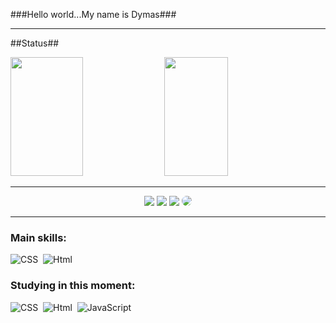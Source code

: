 ###Hello world...My name is Dymas###


______________________________________________________________________________________________________________________________________________________________________________________

##Status##

<div align="auto">  
  <img width="48%" height="190px" src="https://github-readme-stats.vercel.app/api?username=oDyKoz&show_icons=true&count_private=true&hide_border=true&title_color=6F4D8F&icon_color=6F4D8F&text_color=9277AC&bg_color=0d1117" style=" box-shadow: none; "style/> 
<img width="45%" height="190px" src="https://github-readme-stats.vercel.app/api/top-langs/?username=oDyKoz&exclude_repo=github-readme-stats,oDyKoz.github.io&layout=compact&hide_border=true&title_color=9277AC&text_color=9277AC&bg_color=0d1117" style=" box-shadow: none; "style/>
</div>

______________________________________________________________________________________________________________________________________________________________________________________

<div align="center"> 
<a href="https://www.instagram.com/qdy.xyz/" target="_blank" gap="25px"><img src="https://img.shields.io/badge/-Instagram-%23E4405F?style=for-the-badge&logo=instagram&logoColor=white"></a>
<a href="https://www.youtube.com/channel/UCRYudk8CxZVa3Kov-R7pmfQ" target="_blank"><img src="https://img.shields.io/badge/YouTube-FF0000?style=for-the-badge&logo=youtube&logoColor=white" target="_blank"></a>
<a href = "dymas10felipe20@gmail.com"> <img src="https://img.shields.io/badge/-Gmail-%23333?style=for-the-badge&logo=gmail&logoColor=white" target="_blank"></a>
<a href="https://www.linkedin.com/in/dymas-felipe/" target="_blank"><img src="https://img.shields.io/badge/-LinkedIn-%230077B5?style=for-the-badge&logo=linkedin&logoColor=white" style="border-radius:50px" target="_blank"></a> 
 </div>
 
_________________________________________________________________________________________________________________________________________________________________________


 ### Main skills:
![CSS](https://img.shields.io/badge/-CSS-0D1117?style=for-the-badge&logo=CSS3&logoColor=1572B6&labelColor=0D1117)&nbsp;
![Html](https://img.shields.io/badge/HTML-239120?style=for-the-badge&logo=html5&logoColor=white)&nbsp;


### Studying in this moment:
![CSS](https://img.shields.io/badge/-CSS-0D1117?style=for-the-badge&logo=CSS3&logoColor=1572B6&labelColor=0D1117)&nbsp;
![Html](https://img.shields.io/badge/HTML-239120?style=for-the-badge&logo=html5&logoColor=white)&nbsp;
![JavaScript](https://img.shields.io/badge/-JavaScript-0D1117?style=for-the-badge&logo=javascript&labelColor=0D1117)&nbsp;

  

 
